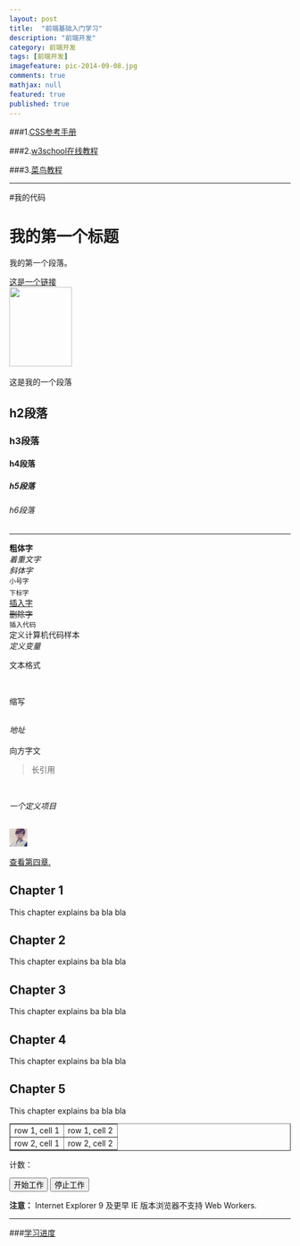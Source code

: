 ```yaml
---
layout: post
title:  "前端基础入门学习"
description: "前端开发"
category: 前端开发
tags: [前端开发]
imagefeature: pic-2014-09-08.jpg
comments: true
mathjax: null
featured: true
published: true
---
```


###1.[CSS参考手册](http://css.doyoe.com)

###2.[w3school在线教程](http://www.w3school.com.cn)

###3.[菜鸟教程](http://www.runoob.com)


---

#我的代码

<h1>我的第一个标题</h1>

<p>我的第一个段落。</p>
<a href = "http://www.w3cschool.cc">这是一个链接</a>

<br/>

<!--插入图片-->
<img src="w3cschool.png" width="112" height="142">
<p>这是我的一个段落</p>
<h2>h2段落</h2>
<h3>h3段落</h3>
<h4>h4段落</h4>
<h5>h5段落</h5>
<h6>h6段落</h6>

<!--水平线-->
<hr>

<b>粗体字</b>
<br/>
<em>着重文字</em>
<br/>
<i>斜体字</i>
<br/>
<small>小号字</small>
<strong></strong>
<br/>
<sub>下标字</sub>
<br/>
<ins>插入字</ins>
<br/>
<del>删除字</del>
<br/>
<code>插入代码</code>
<br/>
<kbd>定义计算机代码样本</kbd>
<br/>
<var>定义变量</var>
<br/>
<pre>文本格式</pre>

<br/>

<abbr>缩写</abbr>

<br/>
<address>地址</address>

<br/>
<bdo dir = "rtl">文字方向</bdo>

<br/>
<blockquote>
长引用
</blockquote>

<br/>

<dfn>一个定义项目</dfn>

<br/>
<a href = "http://maominghui.github.io">
<img src = "favicon.png" alt = "我不是辉哥的博客" width = "32" height=""32></a>

<p>
<a href="#C4">查看第四章.</a>
</p>

<h2>Chapter 1</h2>
<p>This chapter explains ba bla bla</p>

<h2>Chapter 2</h2>
<p>This chapter explains ba bla bla</p>

<h2>Chapter 3</h2>
<p>This chapter explains ba bla bla</p>

<h2><a id="C4">Chapter 4</a></h2>
<p>This chapter explains ba bla bla</p>

<h2>Chapter 5</h2>
<p>This chapter explains ba bla bla</p>

<table border="1">
<tr>
<td>row 1, cell 1</td>
<td>row 1, cell 2</td>
</tr>
<tr>
<td>row 2, cell 1</td>
<td>row 2, cell 2</td>
</tr>
</table>


<p>计数： <output id="result"></output></p>
<button onclick="startWorker()">开始工作</button> 
<button onclick="stopWorker()">停止工作</button>

<p><strong>注意：</strong> Internet Explorer 9 及更早 IE 版本浏览器不支持 Web Workers.</p>

<script>
var w;

function startWorker() {
    if(typeof(Worker) !== "undefined") {
        if(typeof(w) == "undefined") {
            w = new Worker("demo_workers.js");
        }
        w.onmessage = function(event) {
            document.getElementById("result").innerHTML = event.data;
        };
    } else {
        document.getElementById("result").innerHTML = "抱歉，你的浏览器不支持 Web Workers...";
    }
}

function stopWorker() { 
    w.terminate();
    w = undefined;
}
</script>
---

###[学习进度](http://www.runoob.com/html/html-links.html)
